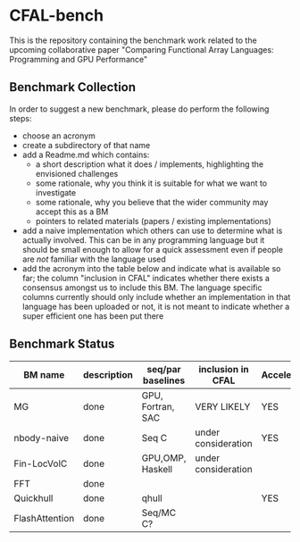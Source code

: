 # CFAL-bench

This is the repository containing the benchmark work related to the upcoming collaborative paper "Comparing Functional Array Languages: Programming and GPU Performance"


## Benchmark Collection

In order to suggest a new benchmark, please do perform the following steps:

* choose an acronym
* create a subdirectory of that name
* add a Readme.md which contains:
   * a short description what it does / implements, highlighting the envisioned challenges
   * some rationale, why you think it is suitable for what we want to investigate
   * some rationale, why you believe that the wider community may accept this as a BM
   * pointers to related materials (papers / existing implementations)
* add a naive implementation which others can use to determine what is actually involved.
  This can be in any programming language but it should be small enough to allow for a quick
  assessment even if people are *not* familiar with the language used
* add the acronym into the table below and indicate what is available so far; the column "inclusion in CFAL"
  indicates whether there exists a consensus amongst us to include this BM. The language specific columns
  currently should only include whether an implementation in that language has been uploaded or not, it is not meant
  to indicate whether a super efficient one has been put there

## Benchmark Status

| BM name     | description | seq/par baselines | inclusion in CFAL   | Accelerate | APL | DaCe   | Futhark | SaC |
| ----------- | ----------- | ----------------- | ------------------- | ---------- | --- | ------ | ------- | --- |
| MG          | done        | GPU, Fortran, SAC | VERY LIKELY         | YES        | YES | YES    | YES     | YES |
| nbody-naive | done        | Seq C             | under consideration | YES        | YES | YES    | YES     | YES |
| Fin-LocVolC | done        | GPU,OMP, Haskell  | under consideration |            | YES | Almost | YES     | YES |
| FFT         | done        |                   |                     |            |     |        |         |     |
| Quickhull   | done        | qhull             |                     | YES        | YES |        | YES     | Multiple |
| FlashAttention | done     | Seq/MC C?         |                     |            | YES | YES    |         | YES |

